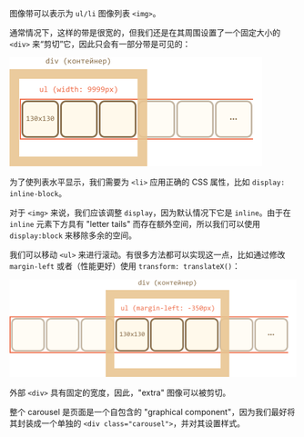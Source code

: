 图像带可以表示为 `ul/li` 图像列表 `<img>`。

通常情况下，这样的带是很宽的，但我们还是在其周围设置了一个固定大小的 `<div>` 来“剪切”它，因此只会有一部分带是可见的：

![](carousel1.png)

为了使列表水平显示，我们需要为 `<li>` 应用正确的 CSS 属性，比如 `display: inline-block`。

对于 `<img>` 来说，我们应该调整 `display`，因为默认情况下它是 `inline`。由于在 `inline` 元素下方具有 "letter tails" 而存在额外空间，所以我们可以使用 `display:block` 来移除多余的空间。

我们可以移动 `<ul>` 来进行滚动。有很多方法都可以实现这一点，比如通过修改 `margin-left` 或者（性能更好）使用 `transform: translateX()`：

![](carousel2.png)

外部 `<div>` 具有固定的宽度，因此，"extra" 图像可以被剪切。

整个 carousel 是页面是一个自包含的 "graphical component"，因为我们最好将其封装成一个单独的 `<div class="carousel">`，并对其设置样式。
